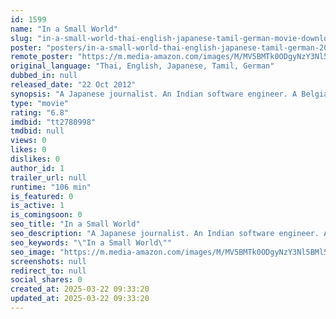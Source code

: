 ```yaml
---
id: 1599
name: "In a Small World"
slug: "in-a-small-world-thai-english-japanese-tamil-german-movie-download"
poster: "posters/in-a-small-world-thai-english-japanese-tamil-german-2012.jpg"
remote_poster: "https://m.media-amazon.com/images/M/MV5BMTk0ODgyNzY3Nl5BMl5BanBnXkFtZTcwMzA5NjUzOQ@@._V1_SX300.jpg"
original_language: "Thai, English, Japanese, Tamil, German"
dubbed_in: null
released_date: "22 Oct 2012"
synopsis: "A Japanese journalist. An Indian software engineer. A Belgian man looking for a new future. An Austrian man running from his past. A young Thai woman and her daughter. In the bright lights and swirling anonymity of Pattaya, the pa..."
type: "movie"
rating: "6.8"
imdbid: "tt2780998"
tmdbid: null
views: 0
likes: 0
dislikes: 0
author_id: 1
trailer_url: null
runtime: "106 min"
is_featured: 0
is_active: 1
is_comingsoon: 0
seo_title: "In a Small World"
seo_description: "A Japanese journalist. An Indian software engineer. A Belgian man looking for a new future. An Austrian man running from his past. A young Thai woman and her daughter. In the bright lights and swirling anonymity of Pattaya, the pa..."
seo_keywords: "\"In a Small World\""
seo_image: "https://m.media-amazon.com/images/M/MV5BMTk0ODgyNzY3Nl5BMl5BanBnXkFtZTcwMzA5NjUzOQ@@._V1_SX300.jpg"
screenshots: null
redirect_to: null
social_shares: 0
created_at: 2025-03-22 09:33:20
updated_at: 2025-03-22 09:33:20
---
```


